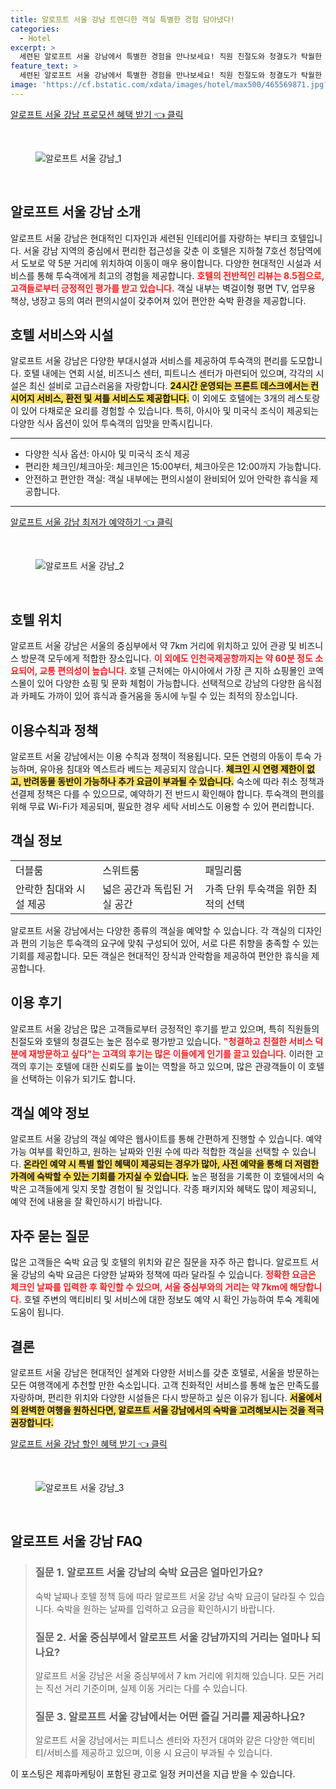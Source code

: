 ```yaml
---
title: 알로프트 서울 강남 트렌디한 객실 특별한 경험 담아냈다!
categories:
  - Hotel
excerpt: >
  세련된 알로프트 서울 강남에서 특별한 경험을 만나보세요! 직원 친절도와 청결도가 탁월한 이 현대적인 호텔은 도심의 편리함과 편안함을 제공합니다. 최고의 가성비와 함께 매력적인 조식 옵션 루프탑 바까지 갖춘 알로프트에서 잊지 못할 숙박을 즐겨보세요!
feature_text: >
  세련된 알로프트 서울 강남에서 특별한 경험을 만나보세요! 직원 친절도와 청결도가 탁월한 이 현대적인 호텔은 도심의 편리함과 편안함을 제공합니다. 최고의 가성비와 함께 매력적인 조식 옵션 루프탑 바까지 갖춘 알로프트에서 잊지 못할 숙박을 즐겨보세요!
image: 'https://cf.bstatic.com/xdata/images/hotel/max500/465569871.jpg?k=44a43fdff6b1258a17d78b80295f2b8098f2e1f3d0d6201b54baf8efc252a417&o=&hp=1'
---
```


<p><a class="modoo-button" href="https://tinyurl.com/26mj656k" rel="nofollow noopener">알로프트 서울 강남 프로모션 혜택 받기 👈 클릭</a></p><br/>
<figure class="image"><img alt="알로프트 서울 강남_1" src="https://cf.bstatic.com/xdata/images/hotel/max1024x768/465569826.jpg?k=4fb6473264905f133a22d7ab5d95b19de6e5787af4a6cb7ec4eb3c0860a5f7c2&amp;o=&amp;hp=1"/></figure><br/>

<h2 id="알로프트_서울_강남_소개">알로프트 서울 강남 소개</h2>
<p>알로프트 서울 강남은 현대적인 디자인과 세련된 인테리어를 자랑하는 부티크 호텔입니다. 서울 강남 지역의 중심에서 편리한 접근성을 갖춘 이 호텔은 지하철 7호선 청담역에서 도보로 약 5분 거리에 위치하여 이동이 매우 용이합니다. 다양한 현대적인 시설과 서비스를 통해 투숙객에게 최고의 경험을 제공합니다. <b><span style="color: #ee2323;">호텔의 전반적인 리뷰는 8.5점으로, 고객들로부터 긍정적인 평가를 받고 있습니다.</span></b> 객실 내부는 벽걸이형 평면 TV, 업무용 책상, 냉장고 등의 여러 편의시설이 갖추어져 있어 편안한 숙박 환경을 제공합니다.</p>
<h2 id="호텔_서비스와_시설">호텔 서비스와 시설</h2>
<p>알로프트 서울 강남은 다양한 부대시설과 서비스를 제공하여 투숙객의 편리를 도모합니다. 호텔 내에는 연회 시설, 비즈니스 센터, 피트니스 센터가 마련되어 있으며, 각각의 시설은 최신 설비로 고급스러움을 자랑합니다. <b><span style="background-color: #ffe066;">24시간 운영되는 프론트 데스크에서는 컨시어지 서비스, 환전 및 셔틀 서비스도 제공합니다.</span></b> 이 외에도 호텔에는 3개의 레스토랑이 있어 다채로운 요리를 경험할 수 있습니다. 특히, 아시아 및 미국식 조식이 제공되는 다양한 식사 옵션이 있어 투숙객의 입맛을 만족시킵니다.</p>
<hr/>
<ul>
<li>다양한 식사 옵션: 아시아 및 미국식 조식 제공</li>
<li>편리한 체크인/체크아웃: 체크인은 15:00부터, 체크아웃은 12:00까지 가능합니다.</li>
<li>안전하고 편안한 객실: 객실 내부에는 편의시설이 완비되어 있어 안락한 휴식을 제공합니다.</li>
</ul>
<hr/>
<p><a class="modoo-button" href="https://tinyurl.com/26mj656k" rel="nofollow noopener">알로프트 서울 강남 최저가 예약하기 👈 클릭</a></p><br/>
<figure class="image"><img alt="알로프트 서울 강남_2" src="https://cf.bstatic.com/xdata/images/hotel/max500/465569871.jpg?k=44a43fdff6b1258a17d78b80295f2b8098f2e1f3d0d6201b54baf8efc252a417&amp;o=&amp;hp=1"/></figure><br/>
<h2 id="호텔_위치">호텔 위치</h2>
<p>알로프트 서울 강남은 서울의 중심부에서 약 7km 거리에 위치하고 있어 관광 및 비즈니스 방문객 모두에게 적합한 장소입니다. <b><span style="color: #ee2323;">이 외에도 인천국제공항까지는 약 60분 정도 소요되어, 교통 편의성이 높습니다.</span></b> 호텔 근처에는 아시아에서 가장 큰 지하 쇼핑몰인 코엑스몰이 있어 다양한 쇼핑 및 문화 체험이 가능합니다. 선택적으로 강남의 다양한 음식점과 카페도 가까이 있어 휴식과 즐거움을 동시에 누릴 수 있는 최적의 장소입니다.</p>
<h2 id="이용수칙과_정책">이용수칙과 정책</h2>
<p>알로프트 서울 강남에서는 이용 수칙과 정책이 적용됩니다. 모든 연령의 아동이 투숙 가능하며, 유아용 침대와 엑스트라 베드는 제공되지 않습니다. <b><span style="background-color: #ffe066;">체크인 시 연령 제한이 없고, 반려동물 동반이 가능하나 추가 요금이 부과될 수 있습니다.</span></b> 숙소에 따라 취소 정책과 선결제 정책은 다를 수 있으므로, 예약하기 전 반드시 확인해야 합니다. 투숙객의 편의를 위해 무료 Wi-Fi가 제공되며, 필요한 경우 세탁 서비스도 이용할 수 있어 편리합니다.</p>
<h2 id="객실_정보">객실 정보</h2>
<table>
<tr>
<td>더블룸</td>
<td>스위트룸</td>
<td>패밀리룸</td>
</tr>
<tr>
<td>안락한 침대와 시설 제공</td>
<td>넓은 공간과 독립된 거실 공간</td>
<td>가족 단위 투숙객을 위한 최적의 선택</td>
</tr>
</table>
<p>알로프트 서울 강남에서는 다양한 종류의 객실을 예약할 수 있습니다. 각 객실의 디자인과 편의 기능은 투숙객의 요구에 맞춰 구성되어 있어, 서로 다른 취향을 충족할 수 있는 기회를 제공합니다. 모든 객실은 현대적인 장식과 안락함을 제공하여 편안한 휴식을 제공합니다.</p>
<h2 id="이용후기">이용 후기</h2>
<p>알로프트 서울 강남은 많은 고객들로부터 긍정적인 후기를 받고 있으며, 특히 직원들의 친절도와 호텔의 청결도는 높은 점수로 평가받고 있습니다. <b><span style="color: #ee2323;">"청결하고 친절한 서비스 덕분에 재방문하고 싶다"는 고객의 후기는 많은 이들에게 인기를 끌고 있습니다.</span></b> 이러한 고객의 후기는 호텔에 대한 신뢰도를 높이는 역할을 하고 있으며, 많은 관광객들이 이 호텔을 선택하는 이유가 되기도 합니다.</p>
<h2 id="객실_예약_정보">객실 예약 정보</h2>
<p>알로프트 서울 강남의 객실 예약은 웹사이트를 통해 간편하게 진행할 수 있습니다. 예약 가능 여부를 확인하고, 원하는 날짜와 인원 수에 따라 적합한 객실을 선택할 수 있습니다. <b><span style="background-color: #ffe066;">온라인 예약 시 특별 할인 혜택이 제공되는 경우가 많아, 사전 예약을 통해 더 저렴한 가격에 숙박할 수 있는 기회를 가지실 수 있습니다.</span></b> 높은 평점을 기록한 이 호텔에서의 숙박은 고객들에게 잊지 못할 경험이 될 것입니다. 각종 패키지와 혜택도 많이 제공되니, 예약 전에 내용을 잘 확인하시기 바랍니다.</p>
<h2 id="자주_묻는_질문">자주 묻는 질문</h2>
<p>많은 고객들은 숙박 요금 및 호텔의 위치와 같은 질문을 자주 하곤 합니다. 알로프트 서울 강남의 숙박 요금은 다양한 날짜와 정책에 따라 달라질 수 있습니다. <b><span style="color: #ee2323;">정확한 요금은 체크인 날짜를 입력한 후 확인할 수 있으며, 서울 중심부와의 거리는 약 7km에 해당합니다.</span></b> 호텔 주변의 액티비티 및 서비스에 대한 정보도 예약 시 확인 가능하여 투숙 계획에 도움이 됩니다.</p>
<h2 id="결론">결론</h2>
<p>알로프트 서울 강남은 현대적인 설계와 다양한 서비스를 갖춘 호텔로, 서울을 방문하는 모든 여행객에게 추천할 만한 숙소입니다. 고객 친화적인 서비스를 통해 높은 만족도를 자랑하며, 편리한 위치와 다양한 시설들은 다시 방문하고 싶은 이유가 됩니다. <b><span style="background-color: #ffe066;">서울에서의 완벽한 여행을 원하신다면, 알로프트 서울 강남에서의 숙박을 고려해보시는 것을 적극 권장합니다.</span></b></p>

<p><a class="modoo-button" href="https://tinyurl.com/26mj656k" rel="nofollow noopener">알로프트 서울 강남 할인 혜택 받기 👈 클릭</a></p><br>

<figure class="image"><img src="https://cf.bstatic.com/xdata/images/hotel/max500/465569875.jpg?k=8ed23973b05f377ebf29ab0c2a4b0c801c4258c5feeb0922de70819e92e48593&o=&hp=1" alt="알로프트 서울 강남_3"></figure><br>
<h2 id="알로프트 서울 강남_FAQ">알로프트 서울 강남 FAQ</h2>
<div itemscope="" itemtype="https://schema.org/FAQPage"> 
<blockquote> 
<div itemscope="" itemprop="mainEntity" itemtype="https://schema.org/Question"> 
<h3 id="질문_1" itemprop="name">질문 1. 알로프트 서울 강남의 숙박 요금은 얼마인가요?</h3> 
<div itemscope="" itemprop="acceptedAnswer" itemtype="https://schema.org/Answer"> 
<span itemprop="text"> 
<p>숙박 날짜나 호텔 정책 등에 따라 알로프트 서울 강남 숙박 요금이 달라질 수 있습니다. 숙박을 원하는 날짜를 입력하고 요금을 확인하시기 바랍니다.</p> 
</span> 
</div> 
</div> 

<div itemscope="" itemprop="mainEntity" itemtype="https://schema.org/Question"> 
<h3 id="질문_2" itemprop="name">질문 2. 서울 중심부에서 알로프트 서울 강남까지의 거리는 얼마나 되나요?</h3> 
<div itemscope="" itemprop="acceptedAnswer" itemtype="https://schema.org/Answer"> 
<span itemprop="text"> 
<p>알로프트 서울 강남은 서울 중심부에서 7 km 거리에 위치해 있습니다. 모든 거리는 직선 거리 기준이며, 실제 이동 거리는 다를 수 있습니다.</p> 
</span> 
</div> 
</div> 

<div itemscope="" itemprop="mainEntity" itemtype="https://schema.org/Question"> 
<h3 id="질문_3" itemprop="name">질문 3. 알로프트 서울 강남에서는 어떤 즐길 거리를 제공하나요?</h3> 
<div itemscope="" itemprop="acceptedAnswer" itemtype="https://schema.org/Answer"> 
<span itemprop="text"> 
<p>알로프트 서울 강남에서는 피트니스 센터와 자전거 대여와 같은 다양한 액티비티/서비스를 제공하고 있으며, 이용 시 요금이 부과될 수 있습니다.</p> 
</span> 
</div> 
</div> 
</blockquote> 
</div><p>이 포스팅은 제휴마케팅이 포함된 광고로 일정 커미션을 지급 받을 수 있습니다.</p>

